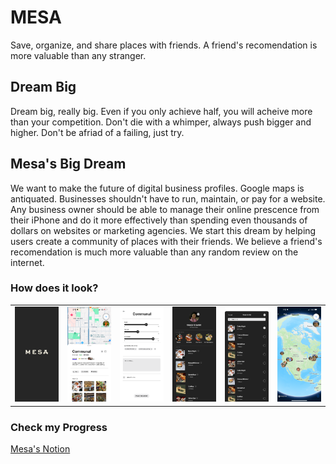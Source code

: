 # MESA
Save, organize, and share places with friends. A friend's recomendation is more valuable than any stranger.
## Dream Big
Dream big, really big. Even if you only achieve half, you will acheive more than your competition. Don't die with a whimper, always push bigger and higher. Don't be afriad of a failing, just try.
## Mesa's Big Dream
We want to make the future of digital business profiles. Google maps is antiquated. Businesses shouldn't have to run, maintain, or pay for a website. Any business owner should be able to manage their online prescence from their iPhone and do it more effectively than spending even thousands of dollars on websites or marketing agencies. We start this dream by helping users create a community of places with their friends. We believe a friend's recomendation is much more valuable than any random review on the internet.  
### How does it look? 
<table>
  <tr>
    <td><img src="https://github.com/drewharts/Loc/blob/main/SplashScreen.png?raw=true" width="300"></td>
    <td><img src="https://github.com/drewharts/Loc/blob/main/RestaurantSearchView.png?raw=true" width="300"></td>
    <td><img src="https://github.com/drewharts/Loc/blob/main/RestaurantReviewPage.png?raw=true" width="300"></td>
    <td><img src="https://github.com/drewharts/Loc/blob/main/ProfilePage.png?raw=true" width="300"></td>
    <td><img src="https://github.com/drewharts/Loc/blob/main/ListPage.png?raw=true" width="300"></td>
    <td><img src="https://github.com/drewharts/Loc/blob/main/IMG_4907.PNG?raw=true" width="300"></td>

    

  </tr>
</table>

### Check my Progress
<a href="https://www.notion.so/Mesa-Immediate-Tasks-178c5704890580549d27ebab1c85fa41?pvs=4"> Mesa's Notion <a/>

